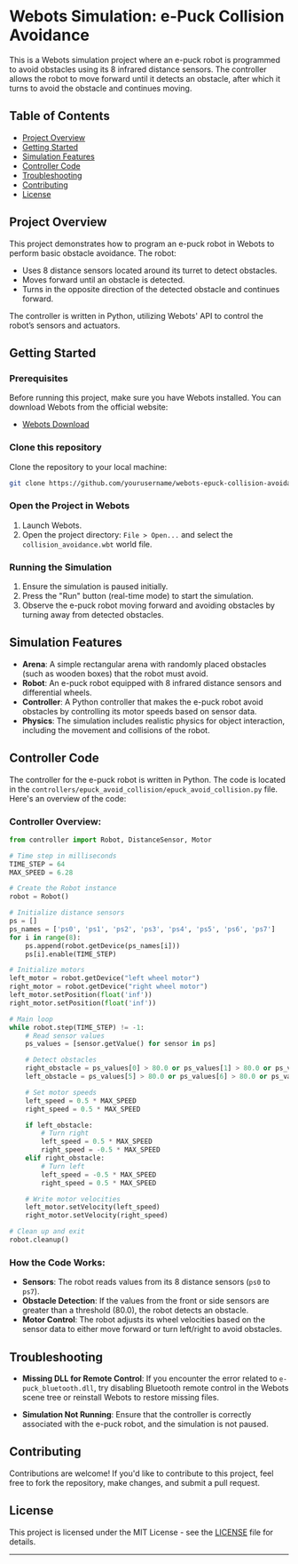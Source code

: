 # Webots Simulation: e-Puck Collision Avoidance

This is a Webots simulation project where an e-puck robot is programmed to avoid obstacles using its 8 infrared distance sensors. The controller allows the robot to move forward until it detects an obstacle, after which it turns to avoid the obstacle and continues moving.

## Table of Contents
- [Project Overview](#project-overview)
- [Getting Started](#getting-started)
- [Simulation Features](#simulation-features)
- [Controller Code](#controller-code)
- [Troubleshooting](#troubleshooting)
- [Contributing](#contributing)
- [License](#license)

## Project Overview

This project demonstrates how to program an e-puck robot in Webots to perform basic obstacle avoidance. The robot:
- Uses 8 distance sensors located around its turret to detect obstacles.
- Moves forward until an obstacle is detected.
- Turns in the opposite direction of the detected obstacle and continues forward.

The controller is written in Python, utilizing Webots' API to control the robot’s sensors and actuators.

## Getting Started

### Prerequisites

Before running this project, make sure you have Webots installed. You can download Webots from the official website:

- [Webots Download](https://cyberbotics.com/)

### Clone this repository

Clone the repository to your local machine:

```bash
git clone https://github.com/yourusername/webots-epuck-collision-avoidance.git
```

### Open the Project in Webots

1. Launch Webots.
2. Open the project directory: `File > Open...` and select the `collision_avoidance.wbt` world file.

### Running the Simulation

1. Ensure the simulation is paused initially.
2. Press the "Run" button (real-time mode) to start the simulation.
3. Observe the e-puck robot moving forward and avoiding obstacles by turning away from detected obstacles.

## Simulation Features

- **Arena**: A simple rectangular arena with randomly placed obstacles (such as wooden boxes) that the robot must avoid.
- **Robot**: An e-puck robot equipped with 8 infrared distance sensors and differential wheels.
- **Controller**: A Python controller that makes the e-puck robot avoid obstacles by controlling its motor speeds based on sensor data.
- **Physics**: The simulation includes realistic physics for object interaction, including the movement and collisions of the robot.

## Controller Code

The controller for the e-puck robot is written in Python. The code is located in the `controllers/epuck_avoid_collision/epuck_avoid_collision.py` file. Here's an overview of the code:

### Controller Overview:

```python
from controller import Robot, DistanceSensor, Motor

# Time step in milliseconds
TIME_STEP = 64
MAX_SPEED = 6.28

# Create the Robot instance
robot = Robot()

# Initialize distance sensors
ps = []
ps_names = ['ps0', 'ps1', 'ps2', 'ps3', 'ps4', 'ps5', 'ps6', 'ps7']
for i in range(8):
    ps.append(robot.getDevice(ps_names[i]))
    ps[i].enable(TIME_STEP)

# Initialize motors
left_motor = robot.getDevice("left wheel motor")
right_motor = robot.getDevice("right wheel motor")
left_motor.setPosition(float('inf'))
right_motor.setPosition(float('inf'))

# Main loop
while robot.step(TIME_STEP) != -1:
    # Read sensor values
    ps_values = [sensor.getValue() for sensor in ps]

    # Detect obstacles
    right_obstacle = ps_values[0] > 80.0 or ps_values[1] > 80.0 or ps_values[2] > 80.0
    left_obstacle = ps_values[5] > 80.0 or ps_values[6] > 80.0 or ps_values[7] > 80.0

    # Set motor speeds
    left_speed = 0.5 * MAX_SPEED
    right_speed = 0.5 * MAX_SPEED

    if left_obstacle:
        # Turn right
        left_speed = 0.5 * MAX_SPEED
        right_speed = -0.5 * MAX_SPEED
    elif right_obstacle:
        # Turn left
        left_speed = -0.5 * MAX_SPEED
        right_speed = 0.5 * MAX_SPEED

    # Write motor velocities
    left_motor.setVelocity(left_speed)
    right_motor.setVelocity(right_speed)

# Clean up and exit
robot.cleanup()
```

### How the Code Works:

- **Sensors**: The robot reads values from its 8 distance sensors (`ps0` to `ps7`).
- **Obstacle Detection**: If the values from the front or side sensors are greater than a threshold (80.0), the robot detects an obstacle.
- **Motor Control**: The robot adjusts its wheel velocities based on the sensor data to either move forward or turn left/right to avoid obstacles.

## Troubleshooting

- **Missing DLL for Remote Control**: If you encounter the error related to `e-puck_bluetooth.dll`, try disabling Bluetooth remote control in the Webots scene tree or reinstall Webots to restore missing files.
  
- **Simulation Not Running**: Ensure that the controller is correctly associated with the e-puck robot, and the simulation is not paused.

## Contributing

Contributions are welcome! If you'd like to contribute to this project, feel free to fork the repository, make changes, and submit a pull request.

## License

This project is licensed under the MIT License - see the [LICENSE](LICENSE) file for details.

---